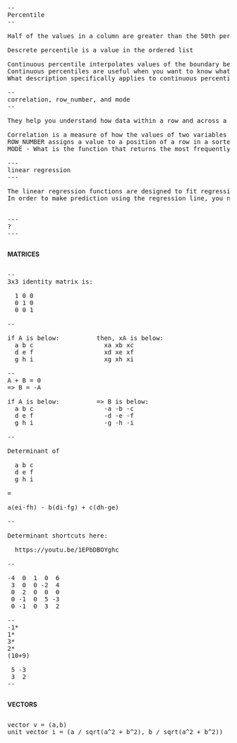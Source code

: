 
<pre>

--
Percentile
--

Half of the values in a column are greater than the 50th percentile and half are less than the 50th percentile.

Descrete percentile is a value in the ordered list

Continuous percentile interpolates values of the boundary between percentiles, if needed.
Continuous percentiles are useful when you want to know what is the value at the boundary between two percentile buckets.
What description specifically applies to continuous percentiles? they interpolate the boundary value between percentiles

--
correlation, row_number, and mode
--

They help you understand how data within a row and across a row relate to each other.

Correlation is a measure of how the values of two variables change with respect to each other.
ROW_NUMBER assigns a value to a position of a row in a sorted list of values.
MODE - What is the function that returns the most frequently occurring value in a group of rows?

---
linear regression
---

The linear regression functions are designed to fit regression lines while minimizing error.
In order to make prediction using the regression line, you need the slope and the y-intercept.


---
?
---

</pre>


<b>MATRICES</b>

<pre>

--
3x3 identity matrix is:

  1 0 0
  0 1 0
  0 0 1

--

if A is below:          then, xA is below:
  a b c                   xa xb xc
  d e f                   xd xe xf
  g h i                   xg xh xi

--
A + B = 0
=> B = -A

if A is below:          => B is below:
  a b c                   -a -b -c
  d e f                   -d -e -f
  g h i                   -g -h -i

--

Determinant of

  a b c
  d e f
  g h i

=

a(ei-fh) - b(di-fg) + c(dh-ge)

--

Determinant shortcuts here:

  https://youtu.be/1EPbDBOYghc

--

-4  0  1  0  6
 3  0  0 -2  4
 0  2  0  0  0
 0 -1  0  5 -3
 0 -1  0  3  2

--
-1*
1*
3*
2*
(10+9)

 5 -3
 3  2
--

</pre>


<b>VECTORS</b>

<pre>

vector v = (a,b)
unit vector i = (a / sqrt(a^2 + b^2), b / sqrt(a^2 + b^2))

</pre>
